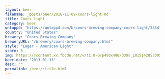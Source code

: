 ```yaml
---
layout: beer
filename: _posts/beer/2016-11-09-coors-light.md
title: Coors Light
category: beer
untappd: "https://untappd.com/b/coors-brewing-company-coors-light/3834"
country: "United States"
brewery: "Coors Brewing Company"
breweryURL: "/brewery/coors-brewing-company.html"
style: "Lager - American Light"
score: 5
img: https://scontent.xx.fbcdn.net/v/t1.0-0/p480x480/3398_10151428533958745_102290057_n.jpg?oh=3e8e32202a17ea9645096e1a513e1620&oe=59A1D7C4
beer-date: "2013-01-13"
desc: ""
permalink: /beer/:title.html
---
```

